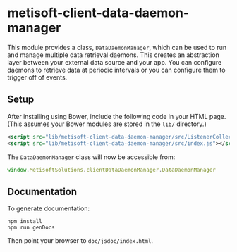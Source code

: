 # metisoft-client-data-daemon-manager

This module provides a class, `DataDaemonManager`, which can be used to run and manage multiple data retrieval daemons. This creates an abstraction layer between your external data source and your app. You can configure daemons to retrieve data at periodic intervals or you can configure them to trigger off of events.

## Setup

After installing using Bower, include the following code in your HTML page. (This assumes your Bower modules are stored in the `lib/` directory.)
```xml
<script src="lib/metisoft-client-data-daemon-manager/src/ListenerCollection.js"></script>
<script src="lib/metisoft-client-data-daemon-manager/src/index.js"></script>
```

The `DataDaemonManager` class will now be accessible from:
```javascript
window.MetisoftSolutions.clientDataDaemonManager.DataDaemonManager
```

## Documentation

To generate documentation:
```
npm install
npm run genDocs
```
Then point your browser to `doc/jsdoc/index.html`.